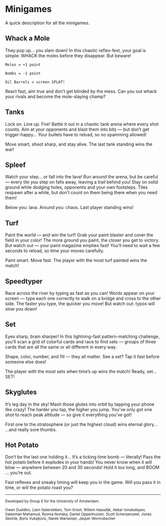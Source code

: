# Minigames
A quick description for all the minigames.

## Whack a Mole
They pop up... you slam down!
In this chaotic reflex-fest, your goal is simple: WHACK the moles before they disappear.
But beware!

    Moles = +1 point

    Bombs = -1 point

    Oil Barrels = screen SPLAT!

React fast, aim true and don’t get blinded by the mess.
Can you out whack your rivals and become the mole-slaying champ?


## Tanks
Lock on. Line up. Fire!
Battle it out in a chaotic tank arena where every shot counts.
Aim at your opponents and blast them into bits — but don’t get trigger-happy...
Your bullets have to reload, so no spamming allowed!

Move smart, shoot sharp, and stay alive.
The last tank standing wins the war!


## Spleef
Watch your step... or fall into the lava!
Run around the arena, but be careful — every tile you step on falls away, leaving a trail behind you!
Stay on solid ground while dodging holes, opponents and your own footsteps.
Tiles respawn after a while, but don’t count on them being there when you need them!

Below you: lava.
Around you: chaos.
Last player standing wins!


## Turf
Paint the world — and win the turf!
Grab your paint blaster and cover the field in your color!
The more ground you paint, the closer you get to victory.
But watch out — your paint magazine empties fast!
You’ll need to wait a few seconds to reload, so time your moves carefully.

Paint smart.
Move fast.
The player with the most turf painted wins the match!


## Speedtyper
Race across the river by typing as fast as you can!
Words appear on your screen — type each one correctly to walk on a bridge and cross to the other side.
The faster you type, the quicker you move! But watch out: typos will slow you down!


## Set
Eyes sharp, brain sharper!
In this lightning-fast pattern-matching challenge, you’ll scan a grid of colorful cards and race to find sets — groups of three cards that are all the same or all different in every way.

Shape, color, number, and fill — they all matter.
See a set? Tap it fast before someone else does!

The player with the most sets when time’s up wins the match!
Ready, set... SET!


## Skyglutes
It’s leg day in the sky!
Mash those glutes into orbit by tapping your phone like crazy!
The harder you tap, the higher you jump.
You’ve only got one shot to reach peak altitude — so give it everything you’ve got!

First one to the stratosphere (or just the highest cloud) wins eternal glory...
...and really sore thumbs.


## Hot Potato
Don’t be the last one holding it...
It’s a ticking time bomb — literally!
Pass the hot potato before it explodes in your hands!
You never know when it will blow — anywhere between 20 and 30 seconds!
Hold it too long, and BOOM ... you’re out.

Fast reflexes and sneaky timing will keep you in the game.
Will you pass it in time, or will the potato roast you?


---

<small>
Developed by Group E for the University of Amsterdam.

Owen Duddles, Liam Gatersleben, Tom Groot, Willem Haasdijk, Akbar Ismatullayev, Saleeman Mahamud, Ryoma Nonaka, Daniel Oppenhuizen, Scott Scherpenzeel, Jonas Skolnik, Boris Vukajlovic, Narek Wartanian, Jasper Wormsbecher
</small>
